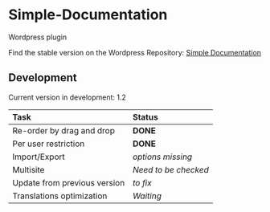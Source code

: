 Simple-Documentation
====================

Wordpress plugin

Find the stable version on the Wordpress Repository: [Simple Documentation](http://wordpress.org/plugins/client-documentation/)

## Development

Current version in development: 1.2

| Task                         |   Status    |
| :--------------------------- | :---------- |
| Re-order by drag and drop    | **DONE**      |
| Per user restriction         | **DONE**      |
| Import/Export                | *options missing* |
| Multisite                    | *Need to be checked* |
| Update from previous version | *to fix*  |
| Translations optimization    | *Waiting* |
